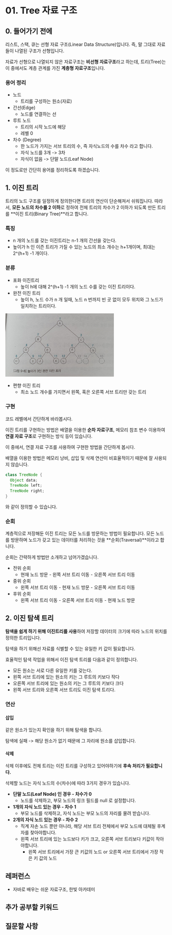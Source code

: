# 01. Tree 자료 구조



## 0. 들어가기 전에

리스트, 스택, 큐는 선형 자료 구조(Linear Data Structure)입니다. 
즉, 말 그대로 자료들이 나열된 구조가 선형입니다.

자료가 선형으로 나열되지 않은 자료구조는 **비선형 자료구조**라고 하는데, 
트리(Tree)는 이 중에서도 계층 관계를 가진
**계층형 자료구조**입니다.



### 용어 정리

- 노드
  - 트리를 구성하는 원소(자료)
- 간선(Edge)
  - 노드를 연결하는 선
- 루트 노드
  - 트리의 시작 노드에 해당
  - 레벨 0
- 차수 (Degree)
  - 한 노드가 가지는 서브 트리의 수, 즉 자식노드의 수를 차수 라고 합니다.
  - 자식 노드를 3개 -> 3차
  - 자식이 없음 -> 단말 노드(Leaf Node)

이 정도로만 간단히 용어를 정리하도록 하겠습니다.



## 1. 이진 트리

트리의 노드 구조를 일정하게 정의한다면 트리의 연산이 단순해져서 쉬워집니다.
따라서, **모든 노드의 차수를 2 이하**로 정하여 전체 트리의 차수가 2 이하가 되도록 만든 트리를 
**이진 트리(Binary Tree)**라고 합니다.



### 특징

- n 개의 노드를 갖는 이진트리는 n-1 개의 간선을 갖는다.
- 높이가 h 인 이즌 트리가 가질 수 있는 노드의 최소 개수는 h+1개이며, 최대는 2^(h+1) -1 개이다.



### 분류

- 포화 이진트리
  - 높이 h에 대해 2^(h+1) -1 개의 노드 수를 갖는 이진 트리이다.
- 완전 이진 트리
  - 높이 h, 노드 수가 n 개 일때, 노드 n 번까지 빈 곳 없이 모두 위치와 그 노드가 일치하는 트리이다.

<img src="../assets/data_structure/complete_bi_tree.png" alt="image-20210404151945212" style="zoom:33%;" />

- 편향 이진 트리
  - 최소 노드 개수를 가지면서 왼쪽, 혹은 오른쪽 서브 트리만 갖는 트리



### 구현

코드 레벨에서 간단하게 바라봅시다.

이진 트리를 구현하는 방법은 배열을 이용한 **순차 자료구조**, 메모리 참조 변수 이용하여 **연결 자료 구조**로 구현하는 방식 등이 있습니다. 

이 중에서, 연결 자료 구조를 사용하여 구현한 방법을 간단하게 봅시다.

배열을 이용한 방법은 메모리 낭비, 삽입 및 삭제 연산이 비효율적이기 때문에 잘 사용되지 않습니다.

```java
class TreeNode {
  Object data;
  TreeNode left;
  TreeNode right;
}
```

와 같이 정의할 수 있습니다.

### 순회

계층적으로 저장해둔 이진 트리는 모든 노드를 방문하는 방법이 필요합니다.
모든 노드를 방문하며 노드가 갖고 있는 데이터를 처리하는 것을 **순회(Traversal)**이라고 합니다.

순회는 간략하게 방법만 소개하고 넘어가겠습니다.

- 전위 순회
  - 현재 노드 방문 - 왼쪽 서브 트리 이동 - 오른쪽 서브 트리 이동
- 중위 순회
  - 왼쪽 서브 트리 이동 - 현재 노드 방문 - 오른쪽 서브 트리 이동
- 후위 순회
  - 왼쪽 서브 트리 이동 - 오른쪽 서브 트리 이동 - 현재 노드 방문



## 2. 이진 탐색 트리

**탐색을 쉽게 하기 위해 이진트리를 사용**하여 저장할 데이터의 크기에 따라 노드의 위치를 정의한 트리입니다.

탐색을 하기 위해선 자료를 식별할 수 있는 유일한 키 값이 필요합니다.

효율적인 탐색 작업을 위해서 이진 탐색 트리를 다음과 같이 정의합니다.

- 모든 원소는 서로 다른 유일한 키를 갖는다.
- 왼쪽 서브 트리에 있는 원소의 키는 그 루트의 키보다 작다
- 오른쪽 서브 트리에 있는 원소의 키는 그 루트의 키보다 크다
- 왼쪽 서브 트리와 오른쪽 서브 트리도 이진 탐색 트리다.



### 연산

#### 삽입

같은 원소가 있는지 확인을 하기 위해 탐색을 합니다.

탐색에 실패 -> 해당 원소가 없기 때문에 그 자리에 원소를 삽입합니다.

#### 삭제

삭제 이후에도 전체 트리는 이진 트리를 구성하고 있어야하기에 **후속 처리가 필요합니다.**

삭제할 노드는 자식 노드의 수(차수)에 따라 3가지 경우가 있습니다.

- **단말 노드(Leaf Node) 인 경우 - 차수가 0**
  - 노드를 삭제하고, 부모 노드의 링크 필드를 null 로 설정합니다.
- **1개의 자식 노드 있는 경우 - 차수 1**
  - 부모 노드를 삭제하고, 자식 노드는 부모 노드의 자리를 물려 받습니다.
- **2개의 자식 노드 있는 경우 - 차수 2**
  - 직계 자손 노드 뿐만 아니라, 해당 서브 트리 전체에서 부모 노드에 대체될 후계자를 찾아야합니다.
  - 왼쪽 서브 트리에 있는 노드보다 키가 크고,
    오른쪽 서브 트리보다 키값이 작아야합니다.
    - 왼쪽 서브 트리에서 가장 큰 키값의 노드 or 오른쪽 서브 트리에서 가장 작은 키 값의 노드









## 레퍼런스

- 자바로 배우는 쉬운 자료구조, 한빛 아카데미



## 추가 공부할 키워드



## 질문할 사항

